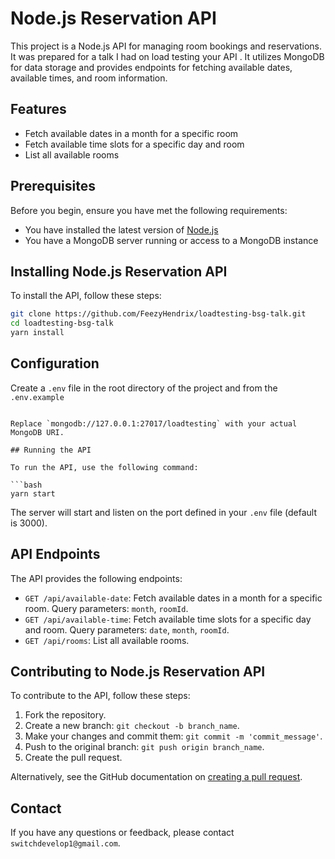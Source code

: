 # Node.js Reservation API

This project is a Node.js API for managing room bookings and reservations. It was prepared for a talk I had on load testing your API . It utilizes MongoDB for data storage and provides endpoints for fetching available dates, available times, and room information. 

## Features

- Fetch available dates in a month for a specific room
- Fetch available time slots for a specific day and room
- List all available rooms

## Prerequisites

Before you begin, ensure you have met the following requirements:

- You have installed the latest version of [Node.js](https://nodejs.org/)
- You have a MongoDB server running or access to a MongoDB instance

## Installing Node.js Reservation API

To install the API, follow these steps:

```bash
git clone https://github.com/FeezyHendrix/loadtesting-bsg-talk.git
cd loadtesting-bsg-talk
yarn install
```

## Configuration

Create a `.env` file in the root directory of the project and from the `.env.example`
```

Replace `mongodb://127.0.0.1:27017/loadtesting` with your actual MongoDB URI.

## Running the API

To run the API, use the following command:

```bash
yarn start
```

The server will start and listen on the port defined in your `.env` file (default is 3000).

## API Endpoints

The API provides the following endpoints:

- `GET /api/available-date`: Fetch available dates in a month for a specific room. Query parameters: `month`, `roomId`.
- `GET /api/available-time`: Fetch available time slots for a specific day and room. Query parameters: `date`, `month`, `roomId`.
- `GET /api/rooms`: List all available rooms.

## Contributing to Node.js Reservation API

To contribute to the API, follow these steps:

1. Fork the repository.
2. Create a new branch: `git checkout -b branch_name`.
3. Make your changes and commit them: `git commit -m 'commit_message'`.
4. Push to the original branch: `git push origin branch_name`.
5. Create the pull request.

Alternatively, see the GitHub documentation on [creating a pull request](https://help.github.com/articles/creating-a-pull-request/).

## Contact

If you have any questions or feedback, please contact `switchdevelop1@gmail.com`.

